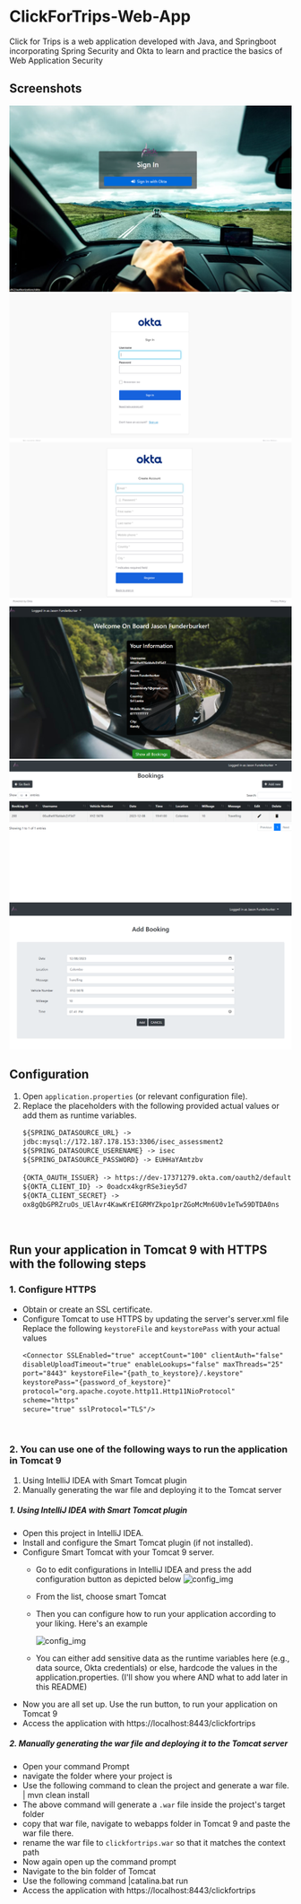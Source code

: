# ClickForTrips-Web-App
Click for Trips is a web application developed with Java, and Springboot incorporating Spring Security and Okta to learn and practice the basics of Web Application Security

## Screenshots
![login_img](https://github.com/nadeeshaani/ClickForTrips-Web-App/blob/main/readme_images/screenshot_login.png?raw=true)
![okta_login_img](https://github.com/nadeeshaani/ClickForTrips-Web-App/blob/main/readme_images/image_oktalogin.png?raw=true)
![okta_signup_img](https://github.com/nadeeshaani/ClickForTrips-Web-App/blob/main/readme_images/image_signup_okta.png?raw=true)
![index_img](https://github.com/nadeeshaani/ClickForTrips-Web-App/blob/main/readme_images/image_index.png?raw=true)
![bookings_img](https://github.com/nadeeshaani/ClickForTrips-Web-App/blob/main/readme_images/image_bookings.png?raw=true)
![addbooking_img](https://github.com/nadeeshaani/ClickForTrips-Web-App/blob/main/readme_images/image_addlogin.png?raw=true)


## Configuration
1. Open `application.properties` (or relevant configuration file).
2. Replace the placeholders with the following provided actual values or add them as runtime variables.
   ```
   ${SPRING_DATASOURCE_URL} -> jdbc:mysql://172.187.178.153:3306/isec_assessment2
   ${SPRING_DATASOURCE_USERENAME} -> isec
   ${SPRING_DATASOURCE_PASSWORD} -> EUHHaYAmtzbv
 
   {OKTA_OAUTH_ISSUER} -> https://dev-17371279.okta.com/oauth2/default
   ${OKTA_CLIENT_ID} -> 0oadcx4kgrRSe3iey5d7
   ${OKTA_CLIENT_SECRET} -> ox8gQbGPRZruOs_UElAvr4KawKrEIGRMYZkpo1prZGoMcMn6U0v1eTw59DTDA0ns
  


## Run your application in Tomcat 9 with HTTPS with the following steps
### 1. Configure HTTPS
   - Obtain or create an SSL certificate.
   - Configure Tomcat to use HTTPS by updating the server's server.xml file
     Replace the following `keystoreFile` and `keystorePass` with your actual values
      ```
      <Connector SSLEnabled="true" acceptCount="100" clientAuth="false"
      disableUploadTimeout="true" enableLookups="false" maxThreads="25"
      port="8443" keystoreFile="{path_to_keystore}/.keystore" keystorePass="{password_of_keystore}"
      protocol="org.apache.coyote.http11.Http11NioProtocol" scheme="https"
      secure="true" sslProtocol="TLS"/>
  


### 2. You can use one of the following ways to run the application in Tomcat 9
1. Using IntelliJ IDEA with Smart Tomcat plugin
2. Manually generating the war file and deploying it to the Tomcat server


#####      1. Using IntelliJ IDEA with Smart Tomcat plugin

  - Open this project in IntelliJ IDEA.
  - Install and configure the Smart Tomcat plugin (if not installed).
  - Configure Smart Tomcat with your Tomcat 9 server.
    - Go to edit configurations in IntelliJ IDEA and press the add configuration button as depicted below
      ![config_img](https://github.com/nadeeshaani/ClickForTrips-Web-App/blob/main/readme_images/image1-configuration.png?raw=true)

    - From the list, choose smart Tomcat
    - Then you can configure how to run your application according to your liking. Here's an example
      
      ![config_img](https://github.com/nadeeshaani/ClickForTrips-Web-App/blob/main/readme_images/image2.png?raw=true)

    - You can either add sensitive data as the runtime variables here (e.g., data source, Okta credentials) or else, hardcode the values in the application.properties. (I'll show you where AND what to add later in this README)
  - Now you are all set up. Use the run button, to run your application on Tomcat 9
  - Access the application with
    https://localhost:8443/clickfortrips


#####      2. Manually generating the war file and deploying it to the Tomcat server

   - Open your command Prompt
   - navigate the folder where your project is
   - Use the following command to clean the project and generate a war file.
        | mvn clean install
   - The above command will generate a `.war` file inside the project's target folder
   - copy that war file, navigate to webapps folder in Tomcat 9 and paste the war file there.
   - rename the war file to `clickfortrips.war` so that it matches the context path
   - Now again open up the command prompt
   - Navigate to the bin folder of Tomcat
   - Use the following command
      |catalina.bat run
   - Access the application with
     https://localhost:8443/clickfortrips

    
    

